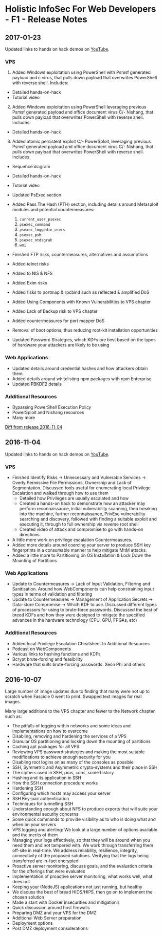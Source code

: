 # Holistic InfoSec For Web Developers - F1 - Release Notes

## 2017-01-23

Updated links to hands on hack demos on [YouTube](https://www.youtube.com/playlist?list=PLfv6teOacMIuh3VheioAXXe70IwwQySIp).

### VPS

1. Added Windows exploitation using PowerShell with Psmsf generated payload and c virus, that pulls down payload that overwrites PowerShell with reverse shell. Includes:
  * Detailed hands-on-hack
  * Tutorial video
2. Added Windows exploitation using PowerShell leveraging previous Psmsf generated payload and office document virus C/- Nishang, that pulls down payload that overwrites PowerShell with reverse shell. Includes:
  * Detailed hands-on-hack
3. Added atomic persistent exploit C/- PowerSploit, leveraging previous Psmsf generated payload and office document virus C/- Nishang, that pulls down payload that overwrites PowerShell with reverse shell. Includes:
  * Sequence diagram
  * Detailed hands-on-hack
  * Tutorial video

* Updated PsExec section
* Added Pass The Hash (PTH) section, including details around Metasploit modules and potential countermeasures:
  1. `current_user_psexec`
  2. `psexec_command`
  3. `psexec_loggedin_users`
  4. `psexec_psh`
  5. `psexec_ntdsgrab`
  6. `wmi`
* Finished FTP risks, countermeasures, alternatives and assumptions
* Added telnet risks
* Added to NIS & NFS
* Added Exim risks
* Added risks to portmap & rpcbind such as reflected & amplified DoS
* Added Using Components with Known Vulnerabilities to VPS chapter
* Added Lack of Backup risk to VPS chapter
* Added countermeasures for port mapper DoS
* Removal of boot options, thus reducing root-kit installation opportunities
* Updated Password Strategies, which KDFs are best based on the types of hardware your attackers are likely to be using

### Web Applications

* Updated details around credential hashes and how attackers obtain them.
* Added details around whitelisting npm packages with npm Enterprise
* Updated PBKDF2 details

### Additional Resources

* Bypassing PowerShell Execution Policy
* PowerSploit and Nishang resources
* Many more

[Diff from release 2016-11-04](https://github.com/binarymist/HolisticInfoSec-For-WebDevelopers-Fascicle1/compare/83f96fe53cc67cd784d68d6e4320a7d37668fd57...a623c10babd1fa6d8c60288c8076b42382d145a5)

## 2016-11-04

Updated links to hands on hack demos on [YouTube](https://www.youtube.com/playlist?list=PLfv6teOacMIuh3VheioAXXe70IwwQySIp).

### VPS

* Finished Identify Risks -> Unnecessary and Vulnerable Services -> Overly Permissive File Permissions, Ownership and Lack of Segmentation. Discussed tools useful for enumerating local Privilege Escalation and walked through how to use them
  * Detailed how Privileges are usually escalated and how
  * Created a hands-on hack to demonstrate how an attacker may perform reconnaissance, initial vulnerability scanning, then breaking into the machine, further reconnaissance, PrivEsc vulnerability searching and discovery, followed with finding a suitable exploit and executing it, through to full ownership via reverse root shell
  * Created video of attack and compromise to go with hands-on directions
* A little more work on privilege escalation Countermeasures.
* Added more details around coercing your server to produce SSH key fingerprints in a consumable manner to help mitigate MItM attacks.
* Added a little more to Partitioning on OS Installation & Lock Down the Mounting of Partitions

### Web Applications

* Update to Countermeasures -> Lack of Input Validation, Filtering and Sanitisation. Around how WebComponents can help constraining input types in terms of validation and filtering
* Update to Countermeasures -> Management of Application Secrets -> Data-store Compromise -> Which KDF to use. Discussed different types of processors for using to brute-force passwords. Discussed the best of breed KDFs and how they were designed to mitigate the specified advances in the hardware technology (CPU, GPU, FPGAs, etc)

### Additional Resources

* Added local Privilege Escalation Cheatsheet to Additional Resources
* Podcast on WebComponents
* Various links to hashing functions and KDFs
* Bcrypt brute-forcing and feasibility
* Hardware that suits brute-forcing passwords: Xeon Phi and others

## 2016-10-07

Large number of image updates due to finding that many were not up to scratch when Fascicle 0 went to print.
Swapped text images for real images.

Many large additions to the VPS chapter and fewer to the Network chapter, such as:

* The pitfalls of logging within networks and some ideas and implementations on how to overcome
* Disabling, removing and hardening the services of a VPS
* Granular OS partitioning and locking down the mounting of partitions
* Caching apt packages for all VPS
* Reviewing VPS password strategies and making the most suitable modifications to achieve enough security for you
* Disabling root logins on as many of the consoles as possible
* SSH, Symmetric and Asymmetric crypto-systems and their place in SSH
* The ciphers used in SSH, pros, cons, some history
* Hashing and its application in SSH
* How the SSH connection procedure works
* Hardening SSH
* Configuring which hosts may access your server
* SSH Key-pair authentication
* Techniques for tunnelling SSH
* Understanding enough about NFS to produce exports that will suite your environmental security concerns
* Some quick commands to provide visibility as to who is doing what and when on your servers
* VPS logging and alerting: We look at a large number of options available and the merits of them
* Managing your logs effectively, so that they will be around when you need them and not tampered with. We work through transferring them off-site in real-time. We address reliability, resilience, integrity, connectivity of the proposed solutions. Verifying that the logs being transferred are in-fact encrypted
* Proactive server monitoring, discuss goals, and the evaluation criteria for the offerings that were evaluated
* Implementation of proactive server monitoring, what works well, what does not
* Keeping your (NodeJS) applications not just running, but healthy
* We discuss the best of bread HIDS/HIPS, then go on to implement the chosen solution
* Made a start with Docker insecurities and mitigation’s
* Quick discussion around host firewalls
* Preparing DMZ and your VPS for the DMZ
* Additional Web Server preparation
* Deployment options
* Post DMZ deployment considerations
